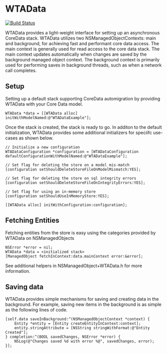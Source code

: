 WTAData
=======
[![Build Status](https://travis-ci.org/willowtreeapps/WTAData.svg?branch=develop)](https://travis-ci.org/willowtreeapps/WTAData?branch=develop)

WTAData provides a light-weight interface for setting up an asynchronous CoreData stack. WTAData utilizes two NSManagedObjectContexts: main and background, for achieving fast and performant core data access.  The main context is generally used for read access to the core data stack.  The main context updates automatically when changes are saved by the background managed object context.  The background context is primarily used for performing saves in background threads, such as when a network call completes.

## Setup

Setting up a default stack supporting CoreData automigration by providing WTAData with your Core Data model.

```objc
WTAData *data = [[WTAData alloc] initWithModelNamed:@"WTADataExample"];
```

Once the stack is created, the stack is ready to go.  In additon to the default initialization, WTAData provides some additional initializers for speciifc use-cases as shown below.

```objc
// Initialize a new configuration
WTADataConfiguration *configuration = [WTADataConfiguration defaultConfigurationWithModelNamed:@"WTADataExample"];

// Set flag for deleting the store on a model mis-match
[configuration setShouldDeleteStoreFileOnModelMismatch:YES];

// Set flag for deleting the store on sql integrity errors
[configuration setShouldDeleteStoreFileOnIntegrityErrors:YES];

// Set flag for using an in-memory store
[configuration setShouldUseInMemoryStore:YES];

[[WTAData alloc] initWithConfiguration:configuration];
```

## Fetching Entities

Fetching entities from the store is easy using the categories provided by WTAData on NSManagedObjects

```objc
NSError *error = nil;
WTAData *data = <initialized stack>
[ManagedObject fetchInContext:data.mainContext error:&error];
```

See additional helpers in NSManagedObject+WTAData.h for more information.

## Saving data

WTAData provides simple mechanisms for saving and creating data in the background.  For example, saving new items in the background is as simple as the following lines of code.

```objc
[self.data saveInBackground:^(NSManagedObjectContext *context) {
    Entity *entity = [Entity createEntityInContext:context];
    entity.stringAttribute = [NSString stringWithFormat:@"Entity Created"];
} completion:^(BOOL savedChanges, NSError *error) {
    NSLog(@"Changes saved %d with error %@", savedChanges, error);
}];
```
